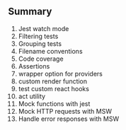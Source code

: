 ## Summary

1. Jest watch mode
2. Filtering tests
3. Grouping tests
4. Filename conventions
5. Code coverage
6. Assertions
7. wrapper option for providers
8. custom render function
9. test custom react hooks
10. act utility
11. Mock functions with jest
12. Mock HTTP requests with MSW
13. Handle error responses with MSW

